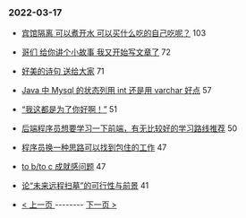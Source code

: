 ### 2022-03-17 
- [宾馆隔离 可以煮开水 可以买什么吃的自己吃呢？](https://www.v2ex.com/t/840863) 103
- [哥们 给你讲个小故事 我又开始写文章了](https://www.v2ex.com/t/840926) 72
- [好美的诗句 送给大家](https://www.v2ex.com/t/840950) 71
- [Java 中 Mysql 的状态列用 int 还是用 varchar 好点](https://www.v2ex.com/t/840907) 57
- [“我这都是为了你好啊！”](https://www.v2ex.com/t/841054) 51
- [后端程序员想要学习一下前端，有无比较好的学习路线推荐](https://www.v2ex.com/t/840973) 50
- [程序员换一种思路可以找到包住的工作](https://www.v2ex.com/t/840960) 47
- [to b/to c 成就感问题](https://www.v2ex.com/t/840921) 47
- [论“未来远程扫墓”的可行性与前景](https://www.v2ex.com/t/840957) 41 

- [ < 上一页 ](https://github.com/able8/v2ex-hot-record/blob/master/2022-03-16.md) -------- [ 下一页 > ](https://github.com/able8/v2ex-hot-record/blob/master/2022-03-18.md)